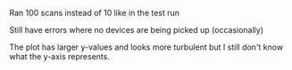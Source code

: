 Ran 100 scans instead of 10 like in the test run

Still have errors where no devices are being picked up (occasionally)

The plot has larger y-values and looks more turbulent but I still don't know what the y-axis represents.

